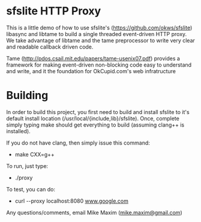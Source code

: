 # sfslite HTTP Proxy

This is a little demo of how to use sfslite's (https://github.com/okws/sfslite) libasync and libtame to build a single threaded event-driven HTTP proxy. We take advantage of libtame and the tame preprocessor to write very clear and readable callback driven code. 

Tame (http://pdos.csail.mit.edu/papers/tame-usenix07.pdf) provides a framework for making event-driven non-blocking code easy to understand and write, and it the foundation for OkCupid.com's web infratructure

# Building

In order to build this project, you first need to build and install sfslite to it's default install location (/usr/local/{include,lib}/sfslite). Once, complete simply typing make should get everything to build (assuming clang++ is installed).

If you do not have clang, then simply issue this command:

* make CXX=g++

To run, just type:

* ./proxy

To test, you can do:

* curl --proxy localhost:8080 www.google.com

Any questions/comments, email Mike Maxim (mike.maxim@gmail.com)
